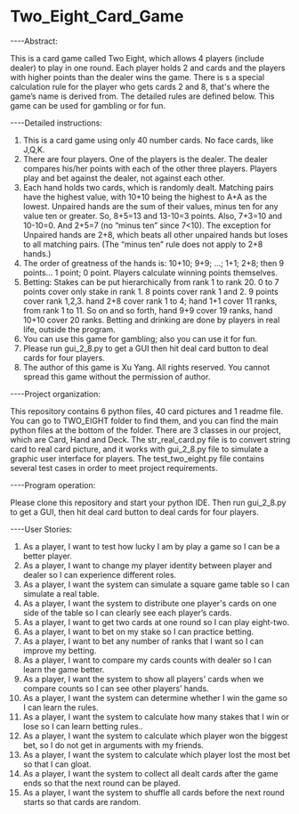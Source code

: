 # Two_Eight_Card_Game

----Abstract:

This is a card game called Two Eight, which allows 4 players (include dealer) to play in one round. Each player holds 2 and cards and the players with higher points than the dealer wins the game. There is s a special calculation rule for the player who gets cards 2 and 8, that's where the game’s name is derived from. The detailed rules are defined below. This game can be used for gambling or for fun.



----Detailed instructions:

1.	This is a card game using only 40 number cards.  No face cards, like J,Q,K.
2.	There are four players.  One of the players is the dealer.  The dealer compares his/her points with each of the other three players.  Players play and bet against the dealer, not against each other.
3.	Each hand holds two cards, which is randomly dealt. Matching pairs have the highest value, with 10+10 being the highest to A+A as the lowest.  Unpaired hands are the sum of their values, minus ten for any value ten or greater.  So, 8+5=13 and 13-10=3 points.  Also, 7+3=10 and 10-10=0.  And 2+5=7 (no “minus ten” since 7<10).  The exception for Unpaired hands are 2+8, which beats all other unpaired hands but loses to all matching pairs.  (The “minus ten” rule does not apply to 2+8 hands.)
4.	The order of greatness of the hands is: 10+10; 9+9; ...; 1+1; 2+8; then 9 points... 1 point; 0 point.  Players calculate winning points themselves.
5.	Betting:  Stakes can be put hierarchically from rank 1 to rank 20. 0 to 7 points cover only stake in rank 1. 8 points cover rank 1 and 2. 9 points cover rank 1,2,3. hand 2+8 cover rank 1 to 4; hand 1+1 cover 11 ranks, from rank 1 to 11. So on and so forth, hand 9+9 cover 19 ranks, hand 10+10 cover 20 ranks.  Betting and drinking are done by players in real life, outside the program.
6.	You can use this game for gambling; also you can use it for fun.
7.	Please run gui_2_8.py to get a GUI then hit deal card button to deal cards for four players.
8.	The author of this game is Xu Yang. All rights reserved. You cannot spread this game without the permission of author.



----Project organization:

This repository contains 6 python files, 40 card pictures and 1 readme file. You can go to TWO_EIGHT folder to find them, and you can find the main python files at the bottom of the folder. There are 3 classes in our project, which are Card, Hand and Deck. The str_real_card.py file is to convert string card to real card picture, and it works with gui_2_8.py file to simulate a graphic user interface for players. The test_two_eight.py file contains several test cases in order to meet project requirements.



----Program operation: 

Please clone this repository and start your python IDE. Then run gui_2_8.py to get a GUI, then hit deal card button to deal cards for four players.



----User Stories:

1.	As a player, I want to test how lucky I am by play a game so I can be a better player.
2.	As a player, I want to change my player identity between player and dealer so I can experience different roles.
3.	As a player, I want the system can simulate a square game table so I can simulate a real table.
4.	As a player, I want the system to distribute one player's cards on one side of the table so I can clearly see each player’s cards.
5.	As a player, I want to get two cards at one round so I can play eight-two.
6.	As a player, I want to bet on my stake so I can practice betting.
7.	As a player, I want to bet any number of ranks that I want so I can improve my betting.
8.	As a player, I want to compare my cards counts with dealer so I can learn the game better.
9.	As a player, I want the system to show all players' cards when we compare counts so I can see other players’ hands.
10.	As a player, I want the system can determine whether I win the game so I can learn the rules.
11.	As a player, I want the system to calculate how many stakes that I win or lose so I can learn betting rules..
12.	As a player, I want the system to calculate which player won the biggest bet, so I do not get in arguments with my friends.
13.	As a player, I want the system to calculate which player lost the most bet so that I can gloat.
14.	As a player, I want the system to collect all dealt cards after the game ends so that the next round can be played.
15.	As a player, I want the system to shuffle all cards before the next round starts so that cards are random.
